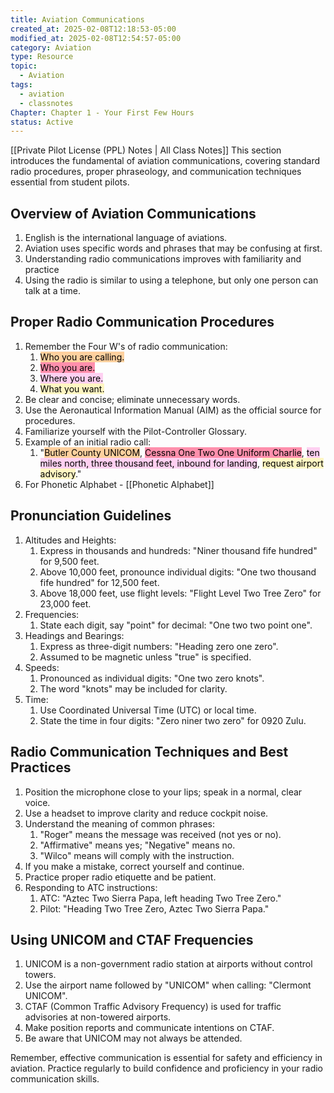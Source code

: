 ```yaml
---
title: Aviation Communications
created_at: 2025-02-08T12:18:53-05:00
modified_at: 2025-02-08T12:54:57-05:00
category: Aviation
type: Resource
topic:
  - Aviation
tags:
  - aviation
  - classnotes
Chapter: Chapter 1 - Your First Few Hours
status: Active
---
```

[[Private Pilot License (PPL) Notes | All Class Notes]]
This section introduces the fundamental of aviation communications, covering standard radio procedures, proper phraseology, and communication techniques essential from student pilots.
## Overview of Aviation Communications
1. English is the international language of aviations. 
2. Aviation uses specific words and phrases that may be confusing at first. 
3. Understanding radio communications improves with familiarity and practice
4. Using the radio is similar to using a telephone, but only one person can talk at a time. 

## Proper Radio Communication Procedures
1. Remember the Four W's of radio communication: 
	1. <mark style="background: #FFB86CA6;"> Who you are calling.</mark>
	2. <mark style="background: #FF5582A6;">Who you are.</mark>
	3. <mark style="background: #FFB8EBA6;"> Where you are.</mark>
	4. <mark style="background: #FFF3A3A6;">What you want. </mark>
2. Be clear and concise; eliminate unnecessary words.
3. Use the Aeronautical Information Manual (AIM) as the official source for procedures.
4. Familiarize yourself with the Pilot-Controller Glossary.
5. Example of an initial radio call:
    1. "<mark style="background: #FFB86CA6;">Butler County UNICOM</mark>, <mark style="background: #FF5582A6;">Cessna One Two One Uniform Charlie</mark>, <mark style="background: #FFB8EBA6;">ten miles north, three thousand feet, inbound for landing</mark>, <mark style="background: #FFF3A3A6;">request airport advisory</mark>."
6. For Phonetic Alphabet - [[Phonetic Alphabet]]

## Pronunciation Guidelines

1. Altitudes and Heights:
    1. Express in thousands and hundreds: "Niner thousand fife hundred" for 9,500 feet.
    2. Above 10,000 feet, pronounce individual digits: "One two thousand fife hundred" for 12,500 feet.
    3. Above 18,000 feet, use flight levels: "Flight Level Two Tree Zero" for 23,000 feet.
2. Frequencies:
    1. State each digit, say "point" for decimal: "One two two point one".
3. Headings and Bearings:
    1. Express as three-digit numbers: "Heading zero one zero".
    2. Assumed to be magnetic unless "true" is specified.
4. Speeds:
    1. Pronounced as individual digits: "One two zero knots".
    2. The word "knots" may be included for clarity.
5. Time:
    1. Use Coordinated Universal Time (UTC) or local time.
    2. State the time in four digits: "Zero niner two zero" for 0920 Zulu.

## Radio Communication Techniques and Best Practices

1. Position the microphone close to your lips; speak in a normal, clear voice.
2. Use a headset to improve clarity and reduce cockpit noise.
3. Understand the meaning of common phrases:
    1. "Roger" means the message was received (not yes or no).
    2. "Affirmative" means yes; "Negative" means no.
    3. "Wilco" means will comply with the instruction.
4. If you make a mistake, correct yourself and continue.
5. Practice proper radio etiquette and be patient.
6. Responding to ATC instructions:
    1. ATC: "Aztec Two Sierra Papa, left heading Two Tree Zero."
    2. Pilot: "Heading Two Tree Zero, Aztec Two Sierra Papa."

## Using UNICOM and CTAF Frequencies

1. UNICOM is a non-government radio station at airports without control towers.
2. Use the airport name followed by "UNICOM" when calling: "Clermont UNICOM".
3. CTAF (Common Traffic Advisory Frequency) is used for traffic advisories at non-towered airports.
4. Make position reports and communicate intentions on CTAF.
5. Be aware that UNICOM may not always be attended.

Remember, effective communication is essential for safety and efficiency in aviation. Practice regularly to build confidence and proficiency in your radio communication skills.